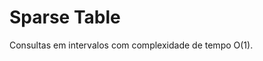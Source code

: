 # Sparse Table

<!-- DESCRIPTION -->
Consultas em intervalos com complexidade de tempo O(1).
<!-- DESCRIPTION -->